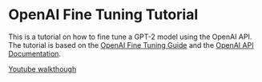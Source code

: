 # OpenAI Fine Tuning Tutorial

This is a tutorial on how to fine tune a GPT-2 model using the OpenAI API. The tutorial is based on the [OpenAI Fine Tuning Guide](https://beta.openai.com/docs/guides/fine-tuning/overview) and the [OpenAI API Documentation](https://beta.openai.com/docs/api-reference/introduction).

[Youtube walkthough](https://youtu.be/Q1VfJwLk3hg)